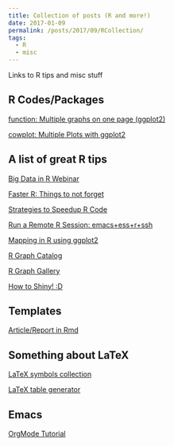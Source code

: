 ```yaml
---
title: Collection of posts (R and more!)
date: 2017-01-09
permalink: /posts/2017/09/RCollection/
tags:
  - R
  - misc
---
```


Links to R tips and misc stuff

R Codes/Packages
----------------
[function: Multiple graphs on one page (ggplot2)](http://www.cookbook-r.com/Graphs/Multiple_graphs_on_one_page_(ggplot2)/)

[cowplot: Multiple Plots with ggplot2](https://cran.r-project.org/web/packages/cowplot/vignettes/introduction.html)

A list of great R tips 
----------------------

[Big Data in R Webinar](https://www.rstudio.com/resources/webinars/working-with-big-data-in-r/)

[Faster R: Things to not forget](http://pj.freefaculty.org/blog/?p=122)

[Strategies to Speedup R Code](https://www.r-bloggers.com/strategies-to-speedup-r-code/)

[Run a Remote R Session: emacs+ess+r+ssh](http://blog.nguyenvq.com/blog/2009/06/01/run-a-remote-r-session-in-emacs-emacs-ess-r-ssh/)

[Mapping in R using ggplot2](http://zevross.com/blog/2014/07/16/mapping-in-r-using-the-ggplot2-package/)

[R Graph Catalog](http://shinyapps.stat.ubc.ca/r-graph-catalog/)

[R Graph Gallery](http://www.r-graph-gallery.com/)

[How to Shiny! :D](http://shiny.rstudio.com/tutorial/)

Templates
---------
[Article/Report in Rmd](https://github.com/svmiller/svm-r-markdown-templates)

Something about LaTeX
----------------------

[LaTeX symbols collection](http://artofproblemsolving.com/wiki/index.php?title=LaTeX:Symbols)

[LaTeX table generator](http://www.tablesgenerator.com/latex_tables)

Emacs
-----
[OrgMode Tutorial](http://orgmode.org/)
